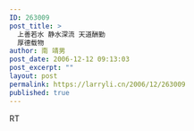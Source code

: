 ```yaml
---
ID: 263009
post_title: >
  上善若水 静水深流 天道酬勤
  厚德载物
author: 南 靖男
post_date: 2006-12-12 09:13:03
post_excerpt: ""
layout: post
permalink: https://larryli.cn/2006/12/263009
published: true
---
```

RT
